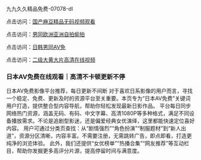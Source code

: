 
九九久久精品免费-07078-dl

点击访问：<a href="https://bered.pages.dev/">国产麻豆精品无码视频观看</a>

点击访问：<a href="https://rtj-3zo.pages.dev/">男同欧洲亚洲自拍偷拍</a>

点击访问：<a href="https://vassv.pages.dev/">日韩男同AV免</a>

点击访问：<a href="https://gsd-agv.pages.dev/">二级大黄大片高清在线视频</a>

### 日本AV免费在线观看｜高清不卡顿更新不停

日本AV免费影像平台推荐，每日更新不间断 对于喜欢日系影像的用户而言，寻找一个稳定、免费、更新及时的资源平台至关重要。本页专为“日本AV免费”关键词用户打造，提供整合型内容导航，帮助你轻松发现最新日影作品。 平台每日同步网络热门资源，涵盖无码、有码、中文字幕、高清1080P等多种格式，满足不同设备播放需求。不论是追剧型影迷，还是偏爱经典女优演绎，这里都能快速定位喜好内容。 用户可通过分类页查找：从“剧情强烈”“角色扮演”“制服题材”到“新人出道”，资源分区清晰，内容丰富。不需要注册，无需跳转广告，即点即看，打造更纯净的浏览体验。 此外，我们还提供“女优榜单”“热播合集”“网友推荐”等互动栏目，帮助你发掘更多高评分片源，提高停留时间与满意度。

<span style="display:none;">[Canonical link](https://github.com/da07072025/da01 ）</span>
